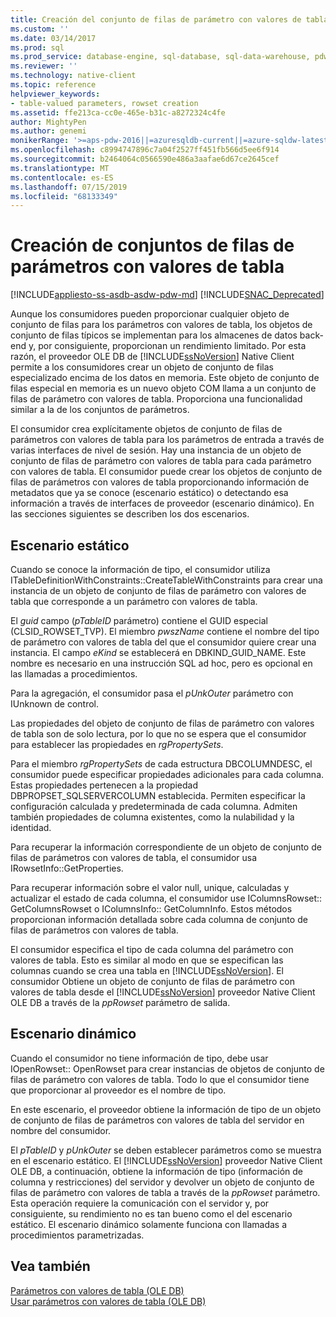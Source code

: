 ```yaml
---
title: Creación del conjunto de filas de parámetro con valores de tabla | Microsoft Docs
ms.custom: ''
ms.date: 03/14/2017
ms.prod: sql
ms.prod_service: database-engine, sql-database, sql-data-warehouse, pdw
ms.reviewer: ''
ms.technology: native-client
ms.topic: reference
helpviewer_keywords:
- table-valued parameters, rowset creation
ms.assetid: ffe213ca-cc0e-465e-b31c-a8272324c4fe
author: MightyPen
ms.author: genemi
monikerRange: '>=aps-pdw-2016||=azuresqldb-current||=azure-sqldw-latest||>=sql-server-2016||=sqlallproducts-allversions||>=sql-server-linux-2017||=azuresqldb-mi-current'
ms.openlocfilehash: c8994747896c7a04f2527ff451fb566d5ee6f914
ms.sourcegitcommit: b2464064c0566590e486a3aafae6d67ce2645cef
ms.translationtype: MT
ms.contentlocale: es-ES
ms.lasthandoff: 07/15/2019
ms.locfileid: "68133349"
---
```

# <a name="table-valued-parameter-rowset-creation"></a>Creación de conjuntos de filas de parámetros con valores de tabla
[!INCLUDE[appliesto-ss-asdb-asdw-pdw-md](../../includes/appliesto-ss-asdb-asdw-pdw-md.md)]
[!INCLUDE[SNAC_Deprecated](../../includes/snac-deprecated.md)]

  Aunque los consumidores pueden proporcionar cualquier objeto de conjunto de filas para los parámetros con valores de tabla, los objetos de conjunto de filas típicos se implementan para los almacenes de datos back-end y, por consiguiente, proporcionan un rendimiento limitado. Por esta razón, el proveedor OLE DB de [!INCLUDE[ssNoVersion](../../includes/ssnoversion-md.md)] Native Client permite a los consumidores crear un objeto de conjunto de filas especializado encima de los datos en memoria. Este objeto de conjunto de filas especial en memoria es un nuevo objeto COM llama a un conjunto de filas de parámetro con valores de tabla. Proporciona una funcionalidad similar a la de los conjuntos de parámetros.  
  
 El consumidor crea explícitamente objetos de conjunto de filas de parámetros con valores de tabla para los parámetros de entrada a través de varias interfaces de nivel de sesión. Hay una instancia de un objeto de conjunto de filas de parámetro con valores de tabla para cada parámetro con valores de tabla. El consumidor puede crear los objetos de conjunto de filas de parámetros con valores de tabla proporcionando información de metadatos que ya se conoce (escenario estático) o detectando esa información a través de interfaces de proveedor (escenario dinámico). En las secciones siguientes se describen los dos escenarios.  
  
## <a name="static-scenario"></a>Escenario estático  
 Cuando se conoce la información de tipo, el consumidor utiliza ITableDefinitionWithConstraints::CreateTableWithConstraints para crear una instancia de un objeto de conjunto de filas de parámetro con valores de tabla que corresponde a un parámetro con valores de tabla.  
  
 El *guid* campo (*pTableID* parámetro) contiene el GUID especial (CLSID_ROWSET_TVP). El miembro *pwszName* contiene el nombre del tipo de parámetro con valores de tabla del que el consumidor quiere crear una instancia. El campo *eKind* se establecerá en DBKIND_GUID_NAME. Este nombre es necesario en una instrucción SQL ad hoc, pero es opcional en las llamadas a procedimientos.  
  
 Para la agregación, el consumidor pasa el *pUnkOuter* parámetro con IUnknown de control.  
  
 Las propiedades del objeto de conjunto de filas de parámetro con valores de tabla son de solo lectura, por lo que no se espera que el consumidor para establecer las propiedades en *rgPropertySets*.  
  
 Para el miembro *rgPropertySets* de cada estructura DBCOLUMNDESC, el consumidor puede especificar propiedades adicionales para cada columna. Estas propiedades pertenecen a la propiedad DBPROPSET_SQLSERVERCOLUMN establecida. Permiten especificar la configuración calculada y predeterminada de cada columna. Admiten también propiedades de columna existentes, como la nulabilidad y la identidad.  
  
 Para recuperar la información correspondiente de un objeto de conjunto de filas de parámetros con valores de tabla, el consumidor usa IRowsetInfo::GetProperties.  
  
 Para recuperar información sobre el valor null, unique, calculadas y actualizar el estado de cada columna, el consumidor use IColumnsRowset:: GetColumnsRowset o IColumnsInfo:: GetColumnInfo. Estos métodos proporcionan información detallada sobre cada columna de conjunto de filas de parámetros con valores de tabla.  
  
 El consumidor especifica el tipo de cada columna del parámetro con valores de tabla. Esto es similar al modo en que se especifican las columnas cuando se crea una tabla en [!INCLUDE[ssNoVersion](../../includes/ssnoversion-md.md)]. El consumidor Obtiene un objeto de conjunto de filas de parámetro con valores de tabla desde el [!INCLUDE[ssNoVersion](../../includes/ssnoversion-md.md)] proveedor Native Client OLE DB a través de la *ppRowset* parámetro de salida.  
  
## <a name="dynamic-scenario"></a>Escenario dinámico  
 Cuando el consumidor no tiene información de tipo, debe usar IOpenRowset:: OpenRowset para crear instancias de objetos de conjunto de filas de parámetro con valores de tabla. Todo lo que el consumidor tiene que proporcionar al proveedor es el nombre de tipo.  
  
 En este escenario, el proveedor obtiene la información de tipo de un objeto de conjunto de filas de parámetros con valores de tabla del servidor en nombre del consumidor.  
  
 El *pTableID* y *pUnkOuter* se deben establecer parámetros como se muestra en el escenario estático. El [!INCLUDE[ssNoVersion](../../includes/ssnoversion-md.md)] proveedor Native Client OLE DB, a continuación, obtiene la información de tipo (información de columna y restricciones) del servidor y devolver un objeto de conjunto de filas de parámetro con valores de tabla a través de la *ppRowset* parámetro. Esta operación requiere la comunicación con el servidor y, por consiguiente, su rendimiento no es tan bueno como el del escenario estático. El escenario dinámico solamente funciona con llamadas a procedimientos parametrizadas.  
  
## <a name="see-also"></a>Vea también  
 [Parámetros con valores de tabla &#40;OLE DB&#41;](../../relational-databases/native-client-ole-db-table-valued-parameters/table-valued-parameters-ole-db.md)   
 [Usar parámetros con valores de tabla &#40;OLE DB&#41;](../../relational-databases/native-client-ole-db-how-to/use-table-valued-parameters-ole-db.md)  
  
  
